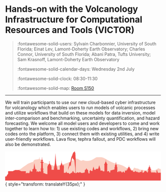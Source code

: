 # Hands-on with the Volcanology Infrastructure for Computational Resources and Tools (VICTOR)

> :fontawesome-solid-users: Sylvain Charbonnier, University of South Florida; Einat Lev, Lamont-Doherty Earth Observatory; Charles Connor, University of South Florida; Abani Patra, Tufts University; Sam Krasnoff, Lamont-Doherty Earth Observatory
> 
> :fontawesome-solid-calendar-days: Wednesday 2nd July
> 
> :fontawesome-solid-clock: 08:30-11:30
> 
> :fontawesome-solid-map: [Room S150](maps_venue.md#__tabbed_3_3)

--- 

We will train participants to use our new cloud-based cyber infrastructure for volcanology which enables users to run models of volcanic processes and utilize workflows that build on these models for data inversion, model inter-comparison and benchmarking, uncertainty quantification, and hazard forecasting. We welcome all model users and developers to come and work together to learn how to: 1) use existing codes and workflows, 2) bring new codes onto the platform, 3) connect them with existing utilities, and 4) write user-friendly workflows. Lava flow, tephra fallout, and PDC workflows will also be demonstrated.




![Footer](img/footer.png){  style="transform: translateY(35px);" }